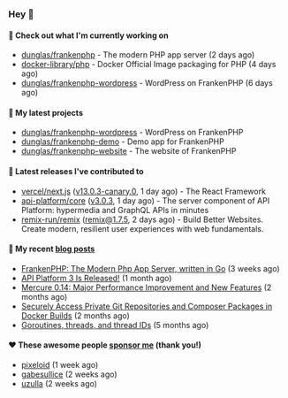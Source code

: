 ### Hey 👋

#### 👷 Check out what I'm currently working on

- [dunglas/frankenphp](https://github.com/dunglas/frankenphp) - The modern PHP app server (2 days ago)
- [docker-library/php](https://github.com/docker-library/php) - Docker Official Image packaging for PHP (4 days ago)
- [dunglas/frankenphp-wordpress](https://github.com/dunglas/frankenphp-wordpress) - WordPress on FrankenPHP (6 days ago)

#### 🌱 My latest projects

- [dunglas/frankenphp-wordpress](https://github.com/dunglas/frankenphp-wordpress) - WordPress on FrankenPHP
- [dunglas/frankenphp-demo](https://github.com/dunglas/frankenphp-demo) - Demo app for FrankenPHP
- [dunglas/frankenphp-website](https://github.com/dunglas/frankenphp-website) - The website of FrankenPHP

#### 🔭 Latest releases I've contributed to

- [vercel/next.js](https://github.com/vercel/next.js) ([v13.0.3-canary.0](https://github.com/vercel/next.js/releases/tag/v13.0.3-canary.0), 1 day ago) - The React Framework
- [api-platform/core](https://github.com/api-platform/core) ([v3.0.3](https://github.com/api-platform/core/releases/tag/v3.0.3), 1 day ago) - The server component of API Platform: hypermedia and GraphQL APIs in minutes
- [remix-run/remix](https://github.com/remix-run/remix) ([remix@1.7.5](https://github.com/remix-run/remix/releases/tag/remix%401.7.5), 2 days ago) - Build Better Websites. Create modern, resilient user experiences with web fundamentals.

#### 📜 My recent [blog posts](https://dunglas.fr)

- [FrankenPHP: The Modern Php App Server, written in Go](https://dunglas.dev/2022/10/frankenphp-the-modern-php-app-server-written-in-go/) (3 weeks ago)
- [API Platform 3 Is Released!](https://dunglas.dev/2022/09/api-platform-3-is-released/) (1 month ago)
- [Mercure 0.14: Major Performance Improvement and New Features](https://dunglas.dev/2022/09/mercure-0-14/) (2 months ago)
- [Securely Access Private Git Repositories and Composer Packages in Docker Builds](https://dunglas.dev/2022/08/securely-access-private-git-repositories-and-composer-packages-in-docker-builds/) (2 months ago)
- [Goroutines, threads, and thread IDs](https://dunglas.dev/2022/05/goroutines-threads-and-thread-ids/) (5 months ago)

#### ❤️ These awesome people [sponsor me](https://github.com/sponsors/dunglas) (thank you!)

- [pixeloid](https://github.com/pixeloid) (1 week ago)
- [gabesullice](https://github.com/gabesullice) (2 weeks ago)
- [uzulla](https://github.com/uzulla) (2 weeks ago)
